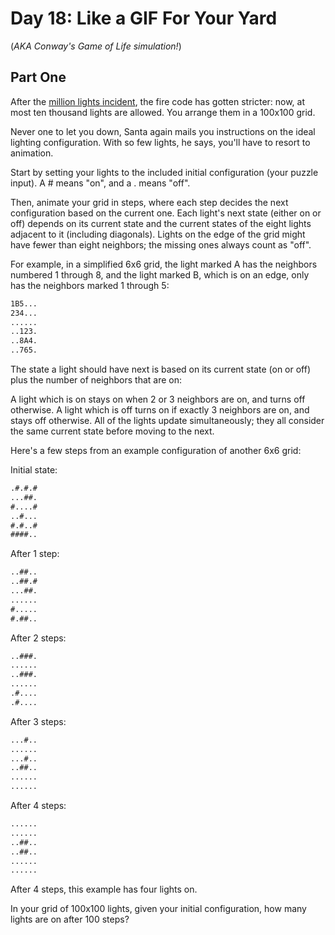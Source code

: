 # Day 18: Like a GIF For Your Yard

(_AKA Conway's Game of Life simulation!_)

## Part One

After the [million lights incident](../06/06.md), the fire code has gotten stricter: now, at most ten thousand lights are allowed. You arrange them in a 100x100 grid.

Never one to let you down, Santa again mails you instructions on the ideal lighting configuration. With so few lights, he says, you'll have to resort to animation.

Start by setting your lights to the included initial configuration (your puzzle input). A # means "on", and a . means "off".

Then, animate your grid in steps, where each step decides the next configuration based on the current one. Each light's next state (either on or off) depends on its current state and the current states of the eight lights adjacent to it (including diagonals). Lights on the edge of the grid might have fewer than eight neighbors; the missing ones always count as "off".

For example, in a simplified 6x6 grid, the light marked A has the neighbors numbered 1 through 8, and the light marked B, which is on an edge, only has the neighbors marked 1 through 5:

```txt
1B5...
234...
......
..123.
..8A4.
..765.
```

The state a light should have next is based on its current state (on or off) plus the number of neighbors that are on:

A light which is on stays on when 2 or 3 neighbors are on, and turns off otherwise.
A light which is off turns on if exactly 3 neighbors are on, and stays off otherwise.
All of the lights update simultaneously; they all consider the same current state before moving to the next.

Here's a few steps from an example configuration of another 6x6 grid:

Initial state:

```txt
.#.#.#
...##.
#....#
..#...
#.#..#
####..
```

After 1 step:

```txt
..##..
..##.#
...##.
......
#.....
#.##..
```

After 2 steps:

```txt
..###.
......
..###.
......
.#....
.#....
```

After 3 steps:

```txt
...#..
......
...#..
..##..
......
......
```

After 4 steps:

```txt
......
......
..##..
..##..
......
......
```

After 4 steps, this example has four lights on.

In your grid of 100x100 lights, given your initial configuration, how many lights are on after 100 steps?
